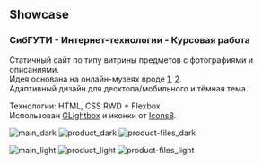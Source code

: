 ## Showcase
### СибГУТИ - Интернет-технологии - Курсовая работа
Статичный сайт по типу витрины предметов с фотографиями и описаниями.  
Идея основана на онлайн-музеях вроде [1](https://izi.travel/ru/c3c8-muzey-tehniki-apple/ru), [2](https://theretroweb.com/).  
Адаптивный дизайн для десктопа/мобильного и тёмная тема.  

Технологии: HTML, CSS RWD + Flexbox  
Использован [GLightbox](https://github.com/biati-digital/glightbox) и иконки от [Icons8](https://icons8.com/).

![main_dark](https://user-images.githubusercontent.com/86118729/207811341-fc48919d-0a64-45fb-ba9e-bb9ee265dac1.jpg)
![product_dark](https://user-images.githubusercontent.com/86118729/207811467-da1c1651-1e90-46b5-8ac1-d2540c484c56.jpg)
![product-files_dark](https://user-images.githubusercontent.com/86118729/207811480-53b2a6b4-76ae-4ba3-945c-6650945a3db4.jpg)

![main_light](https://user-images.githubusercontent.com/86118729/207811359-df9adb01-45d5-4836-b1df-94f9692141d4.jpg)
![product_light](https://user-images.githubusercontent.com/86118729/207811510-fffa1c88-6d03-4236-965a-3539d90d3911.jpg)
![product-files_light](https://user-images.githubusercontent.com/86118729/207811524-d676010a-2ba4-4019-befa-02b61c567299.jpg)
